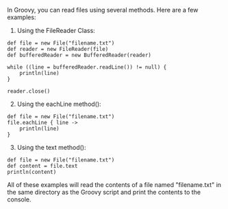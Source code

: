 In Groovy, you can read files using several methods. Here are a few examples:

1. Using the FileReader Class:
```
def file = new File("filename.txt")
def reader = new FileReader(file)
def bufferedReader = new BufferedReader(reader)

while ((line = bufferedReader.readLine()) != null) {
    println(line)
}

reader.close()
```

2. Using the eachLine method(): 
```
def file = new File("filename.txt")
file.eachLine { line ->
    println(line)
}
```

3. Using the text method():
```
def file = new File("filename.txt")
def content = file.text
println(content)
```

All of these examples will read the contents of a file named "filename.txt" in the same directory as the Groovy script and print the contents to the console.